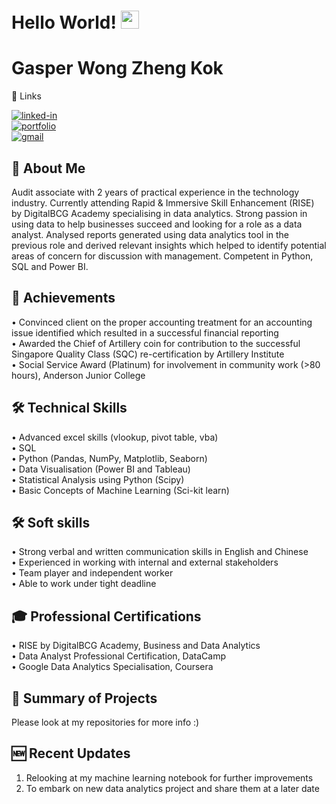 # Hello World! <img src="https://media.giphy.com/media/hvRJCLFzcasrR4ia7z/giphy.gif" width="29px">

# Gasper Wong Zheng Kok

🔗 Links  

[![linked-in](https://img.shields.io/badge/Linked_In-0077B5?style=for-the-badge&logo=LinkedIn&logoColor=white)](https://www.linkedin.com/in/gasperwong/)  
[![portfolio](https://img.shields.io/badge/Portfolio-5340ff?style=for-the-badge&logo=Google-chrome&logoColor=white)]()  
[![gmail](https://img.shields.io/badge/Gmail-D14836?style=for-the-badge&logo=Gmail&logoColor=white)](mailto:gasperwong16@gmail.com)  

## 🚀 About Me  

Audit associate with 2 years of practical experience in the technology industry. Currently attending Rapid & Immersive Skill Enhancement (RISE) by DigitalBCG Academy specialising in data analytics. Strong passion in using data to help businesses succeed and looking for a role as a data analyst. Analysed reports generated using data analytics tool in the previous role and derived relevant insights which helped to identify potential areas of concern for discussion with management. Competent in Python, SQL and Power BI. 

## 🏅 Achievements  

•	Convinced client on the proper accounting treatment for an accounting issue identified which resulted in a successful financial reporting  
•	Awarded the Chief of Artillery coin for contribution to the successful Singapore Quality Class (SQC) re-certification by Artillery Institute  
•	Social Service Award (Platinum) for involvement in community work (>80 hours), Anderson Junior College  

## 🛠️ Technical Skills  

•	Advanced excel skills (vlookup, pivot table, vba)  
•	SQL  
•	Python (Pandas, NumPy, Matplotlib, Seaborn)  
•	Data Visualisation (Power BI and Tableau)  
•	Statistical Analysis using Python (Scipy)  
•	Basic Concepts of Machine Learning (Sci-kit learn)  

## 🛠️ Soft skills  

•	Strong verbal and written communication skills in English and Chinese  
•	Experienced in working with internal and external stakeholders  
•	Team player and independent worker  
•	Able to work under tight deadline  

## 🎓 Professional Certifications  

• RISE by DigitalBCG Academy, Business and Data Analytics  
• Data Analyst Professional Certification, DataCamp  
• Google Data Analytics Specialisation, Coursera  

## 📝 Summary of Projects  

Please look at my repositories for more info :)  

## 🆕 Recent Updates  
1. Relooking at my machine learning notebook for further improvements
2. To embark on new data analytics project and share them at a later date



